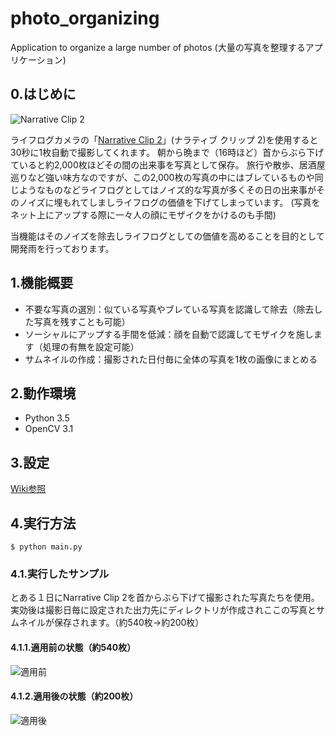 # photo_organizing
Application to organize a large number of photos
(大量の写真を整理するアプリケーション)

## 0.はじめに

![Narrative Clip 2](http://getnarrative.com/assets/images/box.png)

ライフログカメラの「[Narrative Clip 2](http://getnarrative.com/)」(ナラティブ クリップ 2)を使用すると30秒に1枚自動で撮影してくれます。
朝から晩まで（16時ほど）首からぶら下げていると約2,000枚ほどその間の出来事を写真として保存。
旅行や散歩、居酒屋巡りなど強い味方なのですが、この2,000枚の写真の中にはブレているものや同じようなものなどライフログとしてはノイズ的な写真が多くその日の出来事がそのノイズに埋もれてしましライフログの価値を下げてしまっています。 (写真をネット上にアップする際に一々人の顔にモザイクをかけるのも手間)

当機能はそのノイズを除去しライフログとしての価値を高めることを目的として開発雨を行っております。

## 1.機能概要

* 不要な写真の選別：似ている写真やブレている写真を認識して除去（除去した写真を残すことも可能）
* ソーシャルにアップする手間を低減：顔を自動で認識してモザイクを施します（処理の有無を設定可能）
* サムネイルの作成：撮影された日付毎に全体の写真を1枚の画像にまとめる

## 2.動作環境

* Python 3.5
* OpenCV 3.1

## 3.設定

[Wiki参照](https://github.com/maemori/photo_organizing/wiki)

## 4.実行方法

```
$ python main.py
```

### 4.1.実行したサンプル

とある１日にNarrative Clip 2を首からぶら下げて撮影された写真たちを使用。実効後は撮影日毎に設定された出力先にディレクトリが作成されここの写真とサムネイルが保存されます。（約540枚→約200枚）

#### 4.1.1.適用前の状態（約540枚）

![適用前](https://github.com/maemori/photo_organizing/blob/master/test/resource/image/thumbnail_before.png?raw=true)

#### 4.1.2.適用後の状態（約200枚）

![適用後](https://github.com/maemori/photo_organizing/blob/master/test/resource/image/thumbnail_after.png?raw=true)

